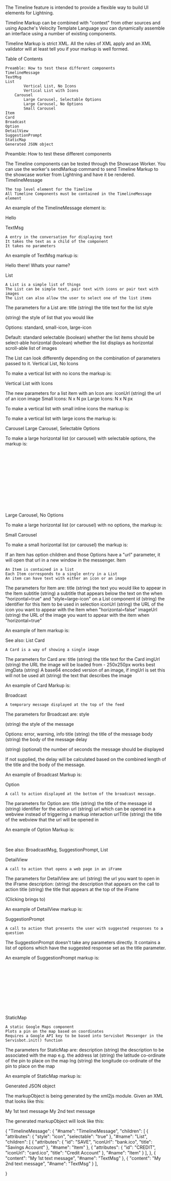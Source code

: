 The Timeline feature is intended to provide a flexible way to build UI elements for Lightning.

Timeline Markup can be combined with "context" from other sources and using Apache's Velocity Template Language you can dynamically assemble an interface using a number of existing components.

Timeline Markup is strict XML. All the rules of XML apply and an XML validator will at least tell you if your markup is well formed.


Table of Contents

    Preamble: How to test these different components
    TimelineMessage
    TextMsg
    List
            Vertical List, No Icons
            Vertical List with Icons
        Carousel
            Large Carousel, Selectable Options
            Large Carousel, No Options
            Small Carousel
    Item
    Card
    Broadcast
    Option
    DetailView
    SuggestionPrompt
    StaticMap
    Generated JSON object


Preamble: How to test these different components

The Timeline components can be tested through the Showcase Worker. You can use the worker's sendMarkup command to send Timeline Markup to the showcase worker from Lightning and have it be rendered.
TimelineMessage

    The top level element for the Timeline
    All Timeline Components must be contained in the TimelineMessage element

An example of the TimelineMessage element is:

<TimelineMessage>
  <TextMsg>Hello</TextMsg>
</TimelineMessage>

TextMsg

    A entry in the conversation for displaying text
    It takes the text as a child of the component
    It takes no parameters

An example of TextMsg markup is:

<TimelineMessage>
  <TextMsg>Hello there!</TextMsg>
  <TextMsg>Whats your name?</TextMsg>
</TimelineMessage>

List

    A List is a simple list of things
    The List can be simple text, pair text with icons or pair text with images
    The List can also allow the user to select one of the list items

The parameters for a List are:
title	(string) the title text for the list
style

(string) the style of list that you would like

Options: standard, small-icon, large-icon

Default: standard
selectable	(boolean) whether the list items should be select-able
horizontal	(boolean) whether the list displays as horizontal scroll-able list of images


The List can look differently depending on the combination of parameters passed to it.
Vertical List, No Icons

To make a vertical list with no icons the markup is:

<TimelineMessage>
  <List selectable="true" title="Who is your favourite dwarf?" style="standard">
    <Item id="0" title="Grumpy" />
    <Item id="1" title="Happy" />
    <Item id="2" title="Sleepy" />
    <Item id="3" title="Bashful" />
    <Item id="4" title="Sneezy" />
    <Item id="5" title="Dopey" />
    <Item id="6" title="Doc" />
  </List>
</TimelineMessage>

Vertical List with Icons

The new parameters for a list item with an Icon are:
iconUrl	(string) the url of an icon image
Small Icons: N x N px
Large Icons: N x N px

To make a vertical list with small inline icons the markup is:

<TimelineMessage>
  <List selectable="true" title="Who is your favourite dwarf?" style="small-icon">
    <Item id="0" title="Grumpy" iconUrl="https://imgplaceholder.com/18x18/ffffff/333333/fa-image" />
    <Item id="1" title="Happy" iconUrl="https://imgplaceholder.com/18x18/ffffff/333333/fa-globe" />
    <Item id="2" title="Sleepy" iconUrl="https://imgplaceholder.com/18x18/ffffff/333333/fa-book" />
    <Item id="3" title="Bashful" iconUrl="https://imgplaceholder.com/18x18/ffffff/333333/fa-car" />
    <Item id="4" title="Sneezy" iconUrl="https://imgplaceholder.com/18x18/ffffff/333333/fa-building" />
  </List>
</TimelineMessage>

To make a vertical list with large icons the markup is:

<TimelineMessage>
  <List selectable="true" title="Who is your favourite dwarf?" style="large-icon">
    <Item id="0" title="Grumpy" iconUrl="https://imgplaceholder.com/48x48/ffffff/333333/fa-image" />
    <Item id="1" title="Happy" iconUrl="https://imgplaceholder.com/48x48/ffffff/333333/fa-globe" />
    <Item id="2" title="Sleepy" iconUrl="https://imgplaceholder.com/48x48/ffffff/333333/fa-book" />
    <Item id="3" title="Bashful" iconUrl="https://imgplaceholder.com/48x48/ffffff/333333/fa-car" />
    <Item id="4" title="Sneezy" iconUrl="https://imgplaceholder.com/48x48/ffffff/333333/fa-building" />
  </List>
</TimelineMessage>

Carousel
Large Carousel, Selectable Options

To make a large horizontal list (or carousel) with selectable options, the markup is:

<TimelineMessage>
  <List title="Select a developer!" horizontal="true" selectable="true" style="large-icon">
    <Item title="Grumpy" subtitle="the dwarf" id="1" imageUrl="https://picsum.photos/200/150/?random&amp;a">
      <Option title="Select" id="Grumpy" />
      <Option title="See Profile" url="https://servisbot.com/about/" urlTitle="Profile"/>
    </Item>
    <Item title="Happy" subtitle="the dwarf" id="2" imageUrl="https://picsum.photos/200/150/?random&amp;b">
      <Option title="Select" id="Happy" />
      <Option title="See Profile" url="https://servisbot.com/about/" urlTitle="Profile"/>
    </Item>
    <Item title="Sleepy" subtitle="the dwarf" id="3" imageUrl="https://picsum.photos/200/150/?random&amp;c">
      <Option title="Select" id="Sleepy" />
      <Option title="See Profile" url="https://servisbot.com/about/" urlTitle="Profile"/>
    </Item>
    <Item title="Bashful" subtitle="the dwarf" id="4" imageUrl="https://picsum.photos/200/150/?random&amp;d">
      <Option title="Select" id="Bashful" />
      <Option title="See Profile" url="https://servisbot.com/about/" urlTitle="Profile"/>
    </Item>
    <Item title="Sneezy" subtitle="the dwarf" id="5" imageUrl="https://picsum.photos/200/150/?random&amp;e">
      <Option title="Select" id="Sneezy                      " />
      <Option title="See Profile" url="https://servisbot.com/about/" urlTitle="Profile"/>
    </Item>
  </List>
</TimelineMessage>

Large Carousel, No Options

To make a large horizontal list (or carousel) with no options, the markup is:

<TimelineMessage>
  <List selectable="true" horizontal="true" title="Who is your favourite dwarf?" style="large-icon">
    <Item id="0" title="Grumpy" subtitle="the dwarf" imageUrl="https://picsum.photos/200/150/?random&amp;a" />
    <Item id="1" title="Happy" subtitle="the dwarf" imageUrl="https://picsum.photos/200/150/?random&amp;b" />
    <Item id="2" title="Sleepy" subtitle="the dwarf" imageUrl="https://picsum.photos/200/150/?random&amp;c" />
    <Item id="3" title="Bashful" subtitle="the dwarf" imageUrl="https://picsum.photos/200/150/?random&amp;d" />
    <Item id="4" title="Sneezy" subtitle="the dwarf" imageUrl="https://picsum.photos/200/150/?random&amp;e" />
    <Item id="5" title="Dopey" subtitle="the dwarf" imageUrl="https://picsum.photos/200/150/?random&amp;f" />
    <Item id="6" title="Doc" subtitle="the dwarf" imageUrl="https://picsum.photos/200/150/?random&amp;g" />
  </List>
</TimelineMessage>

Small Carousel

To make a small horizontal list (or carousel) the markup is:

<TimelineMessage>
  <List selectable="true" title="Who is your favourite dwarf?" style="small-icon" horizontal="true">
    <Item id="0" title="Grumpy" imageUrl="https://picsum.photos/60/60/?random&amp;a" />
    <Item id="1" title="Happy" imageUrl="https://picsum.photos/60/60/?random&amp;b" />
    <Item id="2" title="Sleepy" imageUrl="https://picsum.photos/60/60/?random&amp;c" />
    <Item id="3" title="Bashful" imageUrl="https://picsum.photos/60/60/?random&amp;c" />
    <Item id="4" title="Sneezy" imageUrl="https://picsum.photos/60/60/?random&amp;d" />
    <Item id="5" title="Dopey" imageUrl="https://picsum.photos/60/60/?random&amp;e" />
    <Item id="6" title="Doc" imageUrl="https://picsum.photos/60/60/?random&amp;f" />
  </List>
</TimelineMessage>

If an Item has option children and those Options have a "url" parameter, it will open that url in a new window in the messenger.
Item

    An Item is contained in a list
    Each Item corresponds to a single entry in a List
    An item can have text with either an icon or an image

The parameters for Item are:
title	(string) the text you would like to appear in the Item
subtitle	(string) a subtitle that appears below the text on the when "horizontal=true" and "style=large-icon" on a List component
id	(string) the identifier for this Item to be used in selection
iconUrl	(string) the URL of the icon you want to appear with the Item when "horizontal=false"
imageUrl	(string) the URL of the image you want to appear with the item when "horizontal=true"


An example of Item markup is:

<TimelineMessage>
  <List selectable="true" title="Who is your favourite dwarf?">
     <Item title="My item" id="item-1" iconUrl="https://picsum.photos/48/48/?random&amp;f" />
  </List>
</TimelineMessage>

See also: List
Card

    A Card is a way of showing a single image

The parameters for Card are:
title	(string) the title text for the Card
imgUrl	(string) the URL the image will be loaded from - 250x250px works best
imgData	(string) A base64 encoded version of an image, if imgUrl is set this will not be used
alt	(string) the text that describes the image

An example of Card Markup is:

<TimelineMessage>
  <Card title="Look at this" imgUrl="https://picsum.photos/250/250/?random&amp;g" alt="Lovely image" />
</TimelineMessage>

Broadcast

    A temporary message displayed at the top of the feed

The parameters for Broadcast are:
style

(string) the style of the message

Options: error, warning, info
title	(string) the title of the message
body	(string) the body of the message
delay

(string) (optional) the number of seconds the message should be displayed

If not supplied, the delay will be calculated based on the combined length of the title and the body of the message.

An example of Broadcast Markup is:

<TimelineMessage>
  <BroadcastMsg
      style="error"
      title="Something's gone wrong!"
      body="Please provide a first name. Please provide a valid email address. Error uploading image. Please try again."
      delay="5"
    />
</TimelineMessage>


Option

    A call to action displayed at the bottom of the broadcast message.

The parameters for Option are:
title	(string) the title of the message
id	(string) identifier for the action
url	(string) url which can be opened in a webview instead of triggering a markup interaction
urlTitle	(string) the title of the webview that the url will be opened in

An example of Option Markup is:

<TimelineMessage>
 <BroadcastMsg
   title="Warning"
   body="This fund will be discontinued next month. We'll be moving you to another fund."
   style="warning">
     <Option title="Select alternative fund" id="1234" />
  </BroadcastMsg>
</TimelineMessage>

See also: BroadcastMsg, SuggestionPrompt, List


DetailView

    A call to action that opens a web page in an iFrame

The parameters for DetailView are:
url	(string) the url you want to open in the iFrame
description:	(string) the description that appears on the call to action
title	(string) the title that appears at the top of the iFrame

(Clicking brings to)

An example of DetailView markup is:

<TimelineMessage>
  <DetailView
    title="ServisBot"
    description="Check out our bots"
    url="https://servisbot.com"
  />
</TimelineMessage>


SuggestionPrompt

    A call to action that presents the user with suggested responses to a question

The SuggestionPrompt doesn't take any parameters directly. It contains a list of options which have the suggested response set as the title parameter.

An example of SuggestionPrompt markup is:

<TimelineMessage>
  <SuggestionPrompt>
    <Option title="30 x 30" id="1111" />
    <Option title="32 x 32" id="2222" />
    <Option title="33 x 32" id="3333" />
    <Option title="34 x 34" id="4444" />
    <Option title="35 x 34" id="5555" />
    <Option title="v36 x 36" id="6666" />
    <Option title="v37 x 35" id="7777" />
    <Option title="v38 x 36" id="8888" />
  </SuggestionPrompt>
</TimelineMessage>


StaticMap

    A static Google Maps component
    Plots a pin on the map based on coordinates
    Requires a Google API key to be based into Servisbot Messenger in the Servisbot.init() function

The parameters for StaticMap are:
description	(string) the description to be associated with the map e.g. the address
lat	(string) the latitude co-ordinate of the pin to place on the map
lng	(string) the longitude co-ordinate of the pin to place on the map

An example of StaticMap markup is:

<TimelineMessage>
  <StaticMap
    description="Heres the Aviva stadium"
    lat="53.335309"
    lng="-6.228413"
  />
</TimelineMessage>


Generated JSON object

The markupObject is being generated by the xml2js module. Given an XML that looks like this:

<TimelineMessage>
    <List style="icon" selectable="true">
    <Item id="SAVE" iconUrl="bank.ico" title="Savings Account" />
    <Item id="CREDIT" iconUrl="card.ico" title="Credit Account" />
    </List>
    <TextMsg>My 1st text message</TextMsg>
    <TextMsg>My 2nd text message</TextMsg>
</TimelineMessage>

The generated markupObject will look like this:

{
  "TimelineMessage": {
    "#name": "TimelineMessage",
    "children": [
      {
        "attributes": {
          "style": "icon",
          "selectable": "true"
        },
        "#name": "List",
        "children": [
          {
            "attributes": {
              "id": "SAVE",
              "iconUrl": "bank.ico",
              "title": "Savings Account"
            },
            "#name": "Item"
          },
          {
            "attributes": {
              "id": "CREDIT",
              "iconUrl": "card.ico",
              "title": "Credit Account"
            },
            "#name": "Item"
          }
        ],
      },
      {
        "content": "My 1st text message",
        "#name": "TextMsg"
      },
      {
        "content": "My 2nd text message",
        "#name": "TextMsg"
      }
    ],

  }
